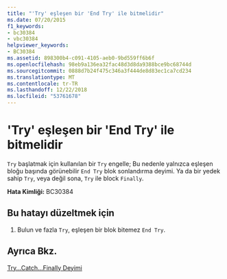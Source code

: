 ```yaml
---
title: "'Try' eşleşen bir 'End Try' ile bitmelidir"
ms.date: 07/20/2015
f1_keywords:
- bc30384
- vbc30384
helpviewer_keywords:
- BC30384
ms.assetid: 898300b4-c091-4105-aeb0-9bd559ff6b6f
ms.openlocfilehash: 98eb9a136ea32fac48d3d8da9388bce9bc68744d
ms.sourcegitcommit: 0888d7b24f475c346a3f444de8d83ec1ca7cd234
ms.translationtype: MT
ms.contentlocale: tr-TR
ms.lasthandoff: 12/22/2018
ms.locfileid: "53761678"
---
```

# <a name="try-must-end-with-a-matching-end-try"></a>'Try' eşleşen bir 'End Try' ile bitmelidir
`Try` başlatmak için kullanılan bir `Try` engelle; Bu nedenle yalnızca eşleşen bloğu başında görünebilir `End Try` blok sonlandırma deyimi. Ya da bir yedek sahip `Try`, veya değil sona, `Try` ile block `Finally`.  
  
 **Hata Kimliği:** BC30384  
  
## <a name="to-correct-this-error"></a>Bu hatayı düzeltmek için  
  
1.  Bulun ve fazla `Try`, eşleşen bir blok bitemez `End Try`.  
  
## <a name="see-also"></a>Ayrıca Bkz.  
 [Try...Catch...Finally Deyimi](../../visual-basic/language-reference/statements/try-catch-finally-statement.md)  
 
